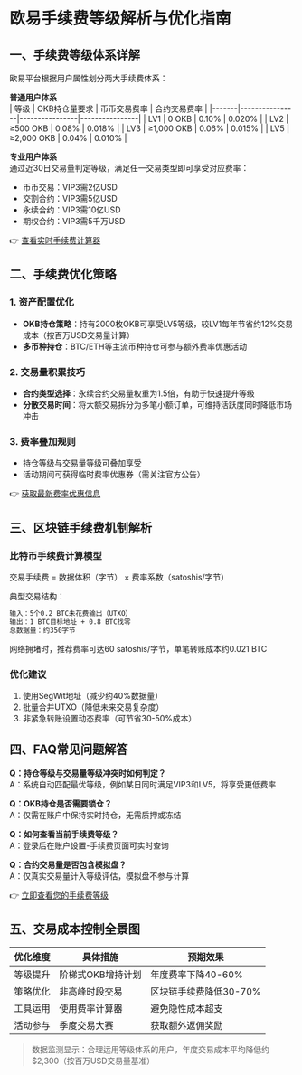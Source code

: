 # 欧易手续费等级解析与优化指南

## 一、手续费等级体系详解

欧易平台根据用户属性划分两大手续费体系：

**普通用户体系**  
| 等级 | OKB持仓量要求 | 币币交易费率 | 合约交易费率 |
|-------|----------------|----------------|----------------|
| LV1  | 0 OKB          | 0.10%          | 0.020%         |
| LV2  | ≥500 OKB       | 0.08%          | 0.018%         |
| LV3  | ≥1,000 OKB     | 0.06%          | 0.015%         |
| LV5  | ≥2,000 OKB     | 0.04%          | 0.010%         |

**专业用户体系**  
通过近30日交易量判定等级，满足任一交易类型即可享受对应费率：
- 币币交易：VIP3需2亿USD
- 交割合约：VIP3需5亿USD
- 永续合约：VIP3需10亿USD
- 期权合约：VIP3需5千万USD

👉 [查看实时手续费计算器](https://bit.ly/okx_welcome)

## 二、手续费优化策略

### 1. 资产配置优化
- **OKB持仓策略**：持有2000枚OKB可享受LV5等级，较LV1每年节省约12%交易成本（按百万USD交易量计算）
- **多币种持仓**：BTC/ETH等主流币种持仓可参与额外费率优惠活动

### 2. 交易量积累技巧
- **合约类型选择**：永续合约交易量权重为1.5倍，有助于快速提升等级
- **分散交易时间**：将大额交易拆分为多笔小额订单，可维持活跃度同时降低市场冲击

### 3. 费率叠加规则
- 持仓等级与交易量等级可叠加享受
- 活动期间可获得临时费率优惠券（需关注官方公告）

👉 [获取最新费率优惠信息](https://bit.ly/okx_welcome)

## 三、区块链手续费机制解析

### 比特币手续费计算模型
交易手续费 = 数据体积（字节） × 费率系数（satoshis/字节）

典型交易结构：
```markdown
输入：5个0.2 BTC未花费输出（UTXO）
输出：1 BTC目标地址 + 0.8 BTC找零
总数据量：约350字节
```

网络拥堵时，推荐费率可达60 satoshis/字节，单笔转账成本约0.021 BTC

### 优化建议
1. 使用SegWit地址（减少约40%数据量）
2. 批量合并UTXO（降低未来交易复杂度）
3. 非紧急转账设置动态费率（可节省30-50%成本）

## 四、FAQ常见问题解答

**Q：持仓等级与交易量等级冲突时如何判定？**  
A：系统自动匹配最优等级，例如某日同时满足VIP3和LV5，将享受更低费率

**Q：OKB持仓是否需要锁仓？**  
A：仅需在账户中保持实时持仓，无需质押或冻结

**Q：如何查看当前手续费等级？**  
A：登录后在账户设置-手续费页面可实时查询

**Q：合约交易量是否包含模拟盘？**  
A：仅真实交易量计入等级评估，模拟盘不参与计算

👉 [立即查看您的手续费等级](https://bit.ly/okx_welcome)

## 五、交易成本控制全景图

| 优化维度   | 具体措施                  | 预期效果               |
|------------|---------------------------|------------------------|
| 等级提升   | 阶梯式OKB增持计划         | 年度费率下降40-60%     |
| 策略优化   | 非高峰时段交易            | 区块链手续费降低30-70% |
| 工具运用   | 使用费率计算器            | 避免隐性成本超支       |
| 活动参与   | 季度交易大赛              | 获取额外返佣奖励       |

> 数据监测显示：合理运用等级体系的用户，年度交易成本平均降低约$2,300（按百万USD交易量基准）